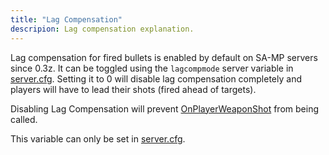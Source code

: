 ```yaml
---
title: "Lag Compensation"
descripion: Lag compensation explanation.
---
```


<VersionWarn name='feature' version='SA-MP 0.3z' />

Lag compensation for fired bullets is enabled by default on SA-MP servers since 0.3z. It can be toggled using the `lagcompmode` server variable in [server.cfg](server.cfg). Setting it to 0 will disable lag compensation completely and players will have to lead their shots (fired ahead of targets).

Disabling Lag Compensation will prevent [OnPlayerWeaponShot](../scripting/callbacks/OnPlayerWeaponShot) from being called.

This variable can only be set in [server.cfg](server.cfg).
